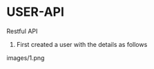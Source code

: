 # USER-API

Restful API

1.  First created a user with the details as follows

<img>images/1.png</img>
